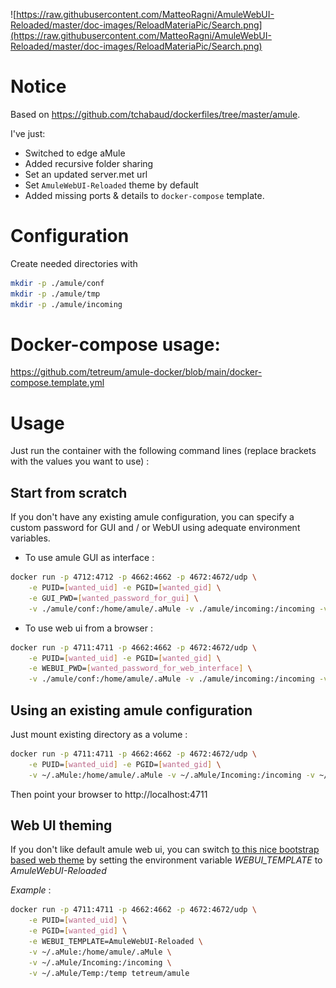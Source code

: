 ![https://raw.githubusercontent.com/MatteoRagni/AmuleWebUI-Reloaded/master/doc-images/ReloadMateriaPic/Search.png](https://raw.githubusercontent.com/MatteoRagni/AmuleWebUI-Reloaded/master/doc-images/ReloadMateriaPic/Search.png)

# Notice

Based on https://github.com/tchabaud/dockerfiles/tree/master/amule.

I've just:
- Switched to edge aMule
- Added recursive folder sharing
- Set an updated server.met url
- Set `AmuleWebUI-Reloaded` theme by default
- Added missing ports & details to `docker-compose` template.

# Configuration

Create needed directories with

```sh
mkdir -p ./amule/conf
mkdir -p ./amule/tmp
mkdir -p ./amule/incoming
```

# Docker-compose usage:

https://github.com/tetreum/amule-docker/blob/main/docker-compose.template.yml

# Usage

Just run the container with the following command lines (replace brackets with the values you want to use) :

## Start from scratch

If you don't have any existing amule configuration, you can specify a custom password for GUI and / or WebUI using adequate environment variables.

- To use amule GUI as interface :

```sh
docker run -p 4712:4712 -p 4662:4662 -p 4672:4672/udp \
    -e PUID=[wanted_uid] -e PGID=[wanted_gid] \
    -e GUI_PWD=[wanted_password_for_gui] \
    -v ./amule/conf:/home/amule/.aMule -v ./amule/incoming:/incoming -v ./amule/tmp:/temp tetreum/amule
```

- To use web ui from a browser :

```sh
docker run -p 4711:4711 -p 4662:4662 -p 4672:4672/udp \
    -e PUID=[wanted_uid] -e PGID=[wanted_gid] \
    -e WEBUI_PWD=[wanted_password_for_web_interface] \
    -v ./amule/conf:/home/amule/.aMule -v ./amule/incoming:/incoming -v ./amule/tmp:/temp tetreum/amule
```
## Using an existing amule configuration

Just mount existing directory as a volume :

```sh
docker run -p 4711:4711 -p 4662:4662 -p 4672:4672/udp \
    -e PUID=[wanted_uid] -e PGID=[wanted_gid] \
    -v ~/.aMule:/home/amule/.aMule -v ~/.aMule/Incoming:/incoming -v ~/.aMule/Temp:/temp tetreum/amule
```

Then point your browser to http://localhost:4711

## Web UI theming

If you don't like default amule web ui, you can switch [to this nice bootstrap based web theme](https://github.com/MatteoRagni/AmuleWebUI-Reloaded) by setting the environment variable _WEBUI_TEMPLATE_ to _AmuleWebUI-Reloaded_

*Example* :

```sh
docker run -p 4711:4711 -p 4662:4662 -p 4672:4672/udp \
    -e PUID=[wanted_uid] \
    -e PGID=[wanted_gid] \
    -e WEBUI_TEMPLATE=AmuleWebUI-Reloaded \
    -v ~/.aMule:/home/amule/.aMule \
    -v ~/.aMule/Incoming:/incoming \
    -v ~/.aMule/Temp:/temp tetreum/amule
```
